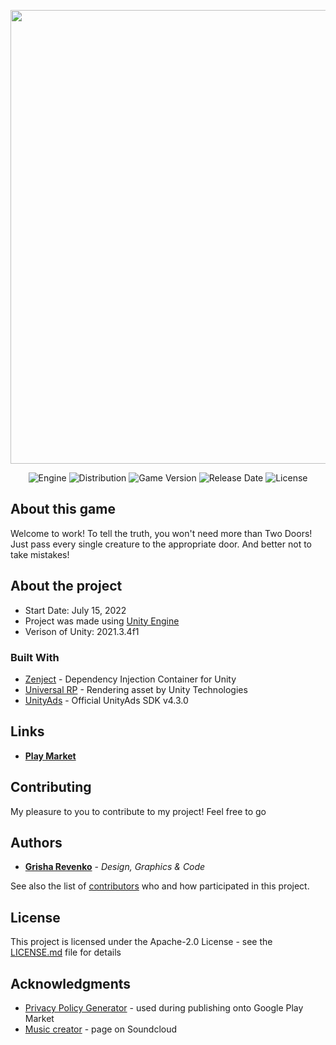 <p align="center">
      <img src="https://i.ibb.co/R6Z2GyQ/logo.png" width="726">
</p>

<p align="center">
   <img src="https://img.shields.io/badge/Engine-Unity%202021.3.4f1-blueviolet?style=&logo=unity" alt="Engine">
   <img src="https://img.shields.io/badge/Play_Market-Available%20-brightgreen?style=&logo=google play" alt="Distribution">
   <img src="https://img.shields.io/badge/Version-1.0.3-blue" alt="Game Version">
   <img src="https://img.shields.io/badge/Release Date-19.08.2022-red" alt="Release Date">
   <img src="https://img.shields.io/badge/License-Apache--2.0%20-yellow?style=&logo=apache" alt="License">
</p>

## About this game

Welcome to work! To tell the truth, you won't need more than Two Doors! Just pass every single creature to the appropriate door. And better not to take mistakes!

## About the project

* Start Date: July 15, 2022
* Project was made using [Unity Engine](https://unity.com/)
* Verison of Unity: 2021.3.4f1

### Built With

* [Zenject](https://github.com/modesttree/Zenject) - Dependency Injection Container for Unity
* [Universal RP](https://unity.com/ru/srp/universal-render-pipeline) - Rendering asset by Unity Technologies
* [UnityAds](https://unity.com/ru/products/unity-ads) - Official UnityAds SDK v4.3.0

## Links

* **[Play Market](https://play.google.com/store/apps/details?id=com.Revenkorg.TwoDoors)**

## Contributing

My pleasure to you to contribute to my project! Feel free to go

## Authors

* **[Grisha Revenko](https://github.com/revenkogrisha)** - *Design, Graphics & Code*

See also the list of [contributors](https://github.com/revenkogrisha/TwoDoors/contributors) who and how participated in this project.

## License

This project is licensed under the Apache-2.0 License - see the [LICENSE.md](LICENSE.md) file for details

## Acknowledgments

* [Privacy Policy Generator](https://github.com/nisrulz/app-privacy-policy-generator) - used during publishing onto Google Play Market
* [Music creator](https://soundcloud.com/tashlek) - page on Soundcloud
